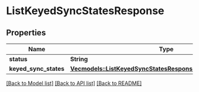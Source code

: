 # ListKeyedSyncStatesResponse

## Properties

Name | Type | Description | Notes
------------ | ------------- | ------------- | -------------
**status** | **String** |  | 
**keyed_sync_states** | [**Vec<models::ListKeyedSyncStatesResponseKeyedSyncStatesInner>**](ListKeyedSyncStatesResponse_keyed_sync_states_inner.md) |  | 

[[Back to Model list]](../README.md#documentation-for-models) [[Back to API list]](../README.md#documentation-for-api-endpoints) [[Back to README]](../README.md)


